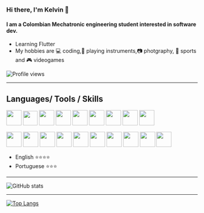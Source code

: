 ### Hi there, I'm Kelvin 👋
#### I am a Colombian Mechatronic engineering student interested in software dev.

- Learning Flutter
- My hobbies are :computer: coding,:musical_note: playing instruments,:camera: photgraphy, :martial_arts_uniform: sports and :video_game: videogames 


![Profile views](https://gpvc.arturio.dev/KelvinJ1)  
***

## Languages/ Tools / Skills
<img src='https://cdn.jsdelivr.net/gh/devicons/devicon/icons/python/python-original.svg' width='40px' > <img src='https://cdn.jsdelivr.net/gh/devicons/devicon/icons/javascript/javascript-original.svg'  width='38px'>
<img src='https://cdn.jsdelivr.net/gh/devicons/devicon/icons/java/java-original.svg'  width='40px'>
<img src='https://cdn.jsdelivr.net/gh/devicons/devicon/icons/typescript/typescript-original.svg' width='40px'>
<img src='https://cdn.jsdelivr.net/gh/devicons/devicon/icons/flask/flask-original.svg' width='40px'>
<img src='https://cdn.jsdelivr.net/gh/devicons/devicon/icons/nodejs/nodejs-original.svg' width='40px'>
<img src='https://cdn.jsdelivr.net/gh/devicons/devicon/icons/angularjs/angularjs-original.svg' width='40px'>
<img src='https://cdn.jsdelivr.net/gh/devicons/devicon/icons/vuejs/vuejs-original.svg' width='40px'>
<img src='https://cdn.jsdelivr.net/gh/devicons/devicon/icons/arduino/arduino-original.svg' width='40px'> 

<img src='https://cdn.jsdelivr.net/gh/devicons/devicon/icons/html5/html5-original.svg' width='40px'> <img src='https://cdn.jsdelivr.net/gh/devicons/devicon/icons/css3/css3-original.svg' width='40px'>
<img src='https://cdn.jsdelivr.net/gh/devicons/devicon/icons/less/less-plain-wordmark.svg' width='40px'>
<img src='https://cdn.jsdelivr.net/gh/devicons/devicon/icons/tailwindcss/tailwindcss-plain.svg' width='40px'>
<img src='https://cdn.jsdelivr.net/gh/devicons/devicon/icons/bootstrap/bootstrap-original.svg' width='40px'>
<img src='https://cdn.jsdelivr.net/gh/devicons/devicon/icons/mongodb/mongodb-original.svg' width='40px'>
<img src='https://cdn.jsdelivr.net/gh/devicons/devicon/icons/postgresql/postgresql-original.svg' width='40px'>
<img src='https://cdn.jsdelivr.net/gh/devicons/devicon/icons/mysql/mysql-original.svg' width='40px'>
<img src='https://cdn.jsdelivr.net/gh/devicons/devicon/icons/figma/figma-original.svg' width='40px'>
<img src='https://cdn.jsdelivr.net/gh/devicons/devicon/icons/slack/slack-original.svg' width='40px'>

- English :star::star::star::star:
- Portuguese :star::star::star:

***


![GitHub stats](https://github-readme-stats.vercel.app/api?username=KelvinJ1&show_icons=true)  

***
 [![Top Langs](https://github-readme-stats.vercel.app/api/top-langs/?username=KelvinJ1)](https://github.com/anuraghazra/github-readme-stats)
